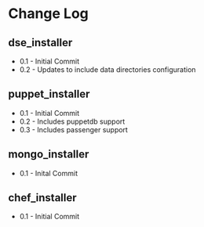 Change Log
==========

dse_installer
-------------
* 0.1 - Initial Commit
* 0.2 - Updates to include data directories configuration

puppet_installer
----------------
* 0.1 - Initial Commit
* 0.2 - Includes puppetdb support
* 0.3 - Includes passenger support

mongo_installer
---------------
* 0.1 - Inital Commit

chef_installer
--------------
* 0.1 - Initial Commit